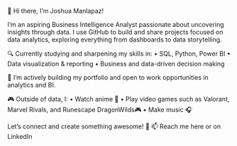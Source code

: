 👋 Hi there, I’m Joshua Manlapaz!

I’m an aspiring Business Intelligence Analyst passionate about uncovering insights through data. I use GitHub to build and share projects focused on data analytics, exploring everything from dashboards to data storytelling.

🔍 Currently studying and sharpening my skills in:
	•	SQL, Python, Power BI
	•	Data visualization & reporting
	•	Business and data-driven decision making

💼 I’m actively building my portfolio and open to work opportunities in analytics and BI.

🎮 Outside of data, I:
	•	Watch anime 🍥
	•	Play video games such as Valorant, Marvel Rivals, and Runescape DragonWilds🎮
	•	Make music 🎧

Let’s connect and create something awesome! 🙌
📫 Reach me here or on LinkedIn

